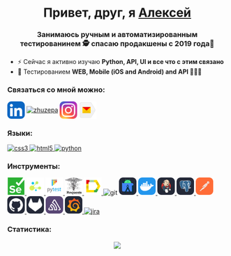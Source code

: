 <h1 align="center">Привет, друг, я <a href="https://daniilshat.ru/" target="_blank">Алексей</a> </h1>
<h3 align="center"> Занимаюсь ручным и автоматизированным тестированинем 🕵️ спасаю продакшены с 2019 года🚀</h3>

- ⚡ Сейчас я активно изучаю **Python, API, UI и все что с этим связано**
- 🐞 Тестированием **WEB, Mobile (iOS and Android) and API 👨🏽‍💻**

### Связаться со мной можно:
<p align="left">
<a href="https://www.linkedin.com/in/princeaa/" target="blank"><img align="center" src="https://raw.githubusercontent.com/tandpfun/skill-icons/main/icons/LinkedIn.svg" alt="linkdin" height="40" width="40" /></a>
<a href="https://t.me/zhuzepa" target="blank"><img align="center" src="https://raw.githubusercontent.com/daniilshat/daniilshat/2d7eafe5250314b3d422c86b35de062e0f1f5178/icons/Telegram.svg" alt="zhuzepa" height="40" width="40" /></a>
<a href="https://www.instagram.com/lesha_bibo/" target="blank"><img align="center" src="https://raw.githubusercontent.com/tandpfun/skill-icons/main/icons/Instagram.svg" alt="lesha_bibo" height="40" width="40" /></a>
<a href="mailto:zhuzepa@yadnex.ru" target="blank"><img align="center" src="design/icons/icons8-yandex-mail-67.png" alt="mail" height="40" width="40" /></a>
</p>

### Языки:
<p align="left"> 
<a href="https://www.w3schools.com/css/" target="_blank" rel="noreferrer"> <img src="https://raw.githubusercontent.com/daniilshat/daniilshat/2d7eafe5250314b3d422c86b35de062e0f1f5178/icons/CSS3.svg" alt="css3" width="40" height="40"/> </a> 
<a href="https://www.w3.org/html/" target="_blank" rel="noreferrer"> <img src="https://raw.githubusercontent.com/daniilshat/daniilshat/2d7eafe5250314b3d422c86b35de062e0f1f5178/icons/HTML5.svg" alt="html5" width="40" height="40"/> </a> 
<a href="https://www.python.org" target="_blank" rel="noreferrer"> <img src="https://raw.githubusercontent.com/daniilshat/daniilshat/2d7eafe5250314b3d422c86b35de062e0f1f5178/icons/python.svg" alt="python" width="40" height="40"/> </a> 
</p>

### Инструменты:
<p align="left"> 


<a href="https://www.selenium.dev/" target="_blank" rel="noreferrer"> <img src="design/icons/selenium-svgrepo-com.svg" alt="selenium" width="40" height="40"/> </a> 
<a href="https://yashaka.github.io/selene/" target="_blank" rel="noreferrer"> <img src="design/icons/selene.png" alt="selene" width="40" height="40"/> </a> 
<a href="https://docs.pytest.org/en/7.4.x/" target="_blank" rel="noreferrer"> <img src="https://raw.githubusercontent.com/devicons/devicon/master/icons/pytest/pytest-original-wordmark.svg" alt="pytest" width="40" height="40"/> </a> 
<a href="https://requests.readthedocs.io/en/latest/index.html" target="_blank" rel="noreferrer"> <img src="design/icons/requests-sidebar.png" alt="requests" width="40" height="40"/> </a>
<a href="https://allurereport.org/" target="_blank" rel="noreferrer"> <img src="design/icons/allure.png" alt="allure" width="40" height="40"/> </a>
<a aref="https://git-scm.com/" target="_blank" rel="noreferrer"> <img src="https://raw.githubusercontent.com/daniilshat/daniilshat/2d7eafe5250314b3d422c86b35de062e0f1f5178/icons/git.svg" alt="git" width="40" height="40"/> </a> 
<a href="https://developer.android.com/studio" target="_blank" rel="noreferrer"> <img src="https://raw.githubusercontent.com/tandpfun/skill-icons/main/icons/AndroidStudio-Dark.svg" alt="android studio" width="40" height="40"/> </a> 
<a href="https://www.docker.com/" target="_blank" rel="noreferrer"> <img src="https://raw.githubusercontent.com/tandpfun/skill-icons/main/icons/Docker.svg" alt="docker" width="40" height="40"/> </a> 
<a href="https://www.jenkins.io/" target="_blank" rel="noreferrer"> <img src="https://raw.githubusercontent.com/tandpfun/skill-icons/main/icons/Jenkins-Dark.svg" alt="jenkins" width="40" height="40"/> </a> 
<a href="https://www.postgresql.org/" target="_blank" rel="noreferrer"> <img src="https://raw.githubusercontent.com/tandpfun/skill-icons/main/icons/PostgreSQL-Dark.svg" alt="PostgreSQL" width="40" height="40"/> </a> 
<a href="https://www.postman.com/" target="_blank" rel="noreferrer"> <img src="https://raw.githubusercontent.com/tandpfun/skill-icons/main/icons/Postman.svg" alt="postman" width="40" height="40"/> </a> 
<a href="https://github.com/" target="_blank" rel="noreferrer"> <img src="https://raw.githubusercontent.com/tandpfun/skill-icons/main/icons/Github-Dark.svg" alt="github" width="40" height="40"/> </a> 
<a href="https://about.gitlab.com/" target="_blank" rel="noreferrer"> <img src="https://raw.githubusercontent.com/tandpfun/skill-icons/main/icons/GitLab-Dark.svg" alt="github" width="40" height="40"/> </a> 
<a href="https://sentry.io/welcome/" target="_blank" rel="noreferrer"> <img src="https://raw.githubusercontent.com/tandpfun/skill-icons/main/icons/Sentry.svg" alt="sentry" width="40" height="40"/> </a> 
<a href="https://grafana.com/" target="_blank" rel="noreferrer"> <img src="https://raw.githubusercontent.com/tandpfun/skill-icons/main/icons/Grafana-Dark.svg" alt="grafana" width="40" height="40"/> </a> 
<a href="https://www.atlassian.com/ru/software/jira" target="_blank" rel="noreferrer"> <img src="https://cdn.jsdelivr.net/gh/devicons/devicon/icons/jira/jira-original.svg" alt="jira" width="40" height="40"/> </a> 
</p>

### Статистика:
<div align="center"><img src="https://github-readme-stats.vercel.app/api?username=zhuzepa&show_icons=true&count_private=true&hide_border=true" align="center" /></div>  

<br/>  
